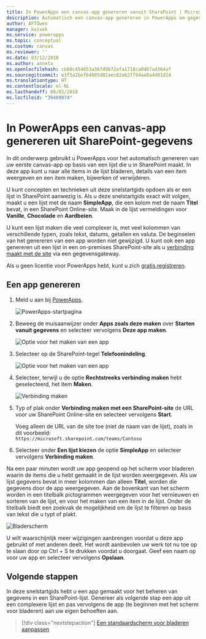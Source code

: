 ```yaml
---
title: In PowerApps een canvas-app genereren vanuit SharePoint | Microsoft Docs
description: Automatisch een canvas-app genereren in PowerApps om gegevens in een SharePoint-lijst te beheren
author: AFTOwen
manager: kvivek
ms.service: powerapps
ms.topic: conceptual
ms.custom: canvas
ms.reviewer: ''
ms.date: 03/12/2018
ms.author: anneta
ms.openlocfilehash: cb68c454053a36f49b72afa1718ca0d67ad364af
ms.sourcegitcommit: e3f5a2bef64085d02aec82e62ff94ae8a4d01d24
ms.translationtype: HT
ms.contentlocale: nl-NL
ms.lasthandoff: 08/02/2018
ms.locfileid: "39469874"
---
```

# <a name="generate-a-canvas-app-in-powerapps-from-sharepoint-data"></a>In PowerApps een canvas-app genereren uit SharePoint-gegevens

In dit onderwerp gebruikt u PowerApps voor het automatisch genereren van uw eerste canvas-app op basis van een lijst die u in SharePoint maakt. In deze app kunt u naar alle items in de lijst bladeren, details van een item weergeven en een item maken, bijwerken of verwijderen.

U kunt concepten en technieken uit deze snelstartgids opdoen als er een lijst in SharePoint aanwezig is. Als u deze snelstartgids exact wilt volgen, maakt u een lijst met de naam **SimpleApp**, die een kolom met de naam **Titel** bevat, in een SharePoint Online-site. Maak in de lijst vermeldingen voor **Vanille**, **Chocolade** en **Aardbeien**.

U kunt een lijst maken die veel complexer is, met veel kolommen van verschillende typen, zoals tekst, datums, getallen en valuta. De beginselen van het genereren van een app worden niet gewijzigd. U kunt ook een app genereren uit een lijst in een on-premises SharePoint-site als u [verbinding maakt met de site](connect-to-sharepoint.md) via een gegevensgateway.

Als u geen licentie voor PowerApps hebt, kunt u zich [gratis registreren](../signup-for-powerapps.md).

## <a name="generate-an-app"></a>Een app genereren
1. Meld u aan bij [PowerApps](https://web.powerapps.com?utm_source=padocs&utm_medium=linkinadoc&utm_campaign=referralsfromdoc).

    ![PowerApps-startpagina](./media/app-from-sharepoint/sign-in.png)

1. Beweeg de muisaanwijzer onder **Apps zoals deze maken** over **Starten vanuit gegevens** en selecteer vervolgens **Deze app maken**.

    ![Optie voor het maken van een app](./media/app-from-sharepoint/make-this-app.png)

1. Selecteer op de SharePoint-tegel **Telefoonindeling**.

    ![Optie voor het maken van een app](./media/app-from-sharepoint/sharepoint-tile.png)

1. Selecteer, terwijl u de optie **Rechtstreeks verbinding maken** hebt geselecteerd, het item **Maken**.

    ![Verbinding maken](./media/app-from-sharepoint/create-connection.png)

1. Typ of plak onder **Verbinding maken met een SharePoint-site** de URL voor uw SharePoint Online-site en selecteer vervolgens **Start**.

    Voeg alleen de URL van de site toe (niet de naam van de lijst), zoals in dit voorbeeld:<br>`https://microsoft.sharepoint.com/teams/Contoso`

1. Selecteer onder **Een lijst kiezen** de optie **SimpleApp** en selecteer vervolgens **Verbinding maken**.

Na een paar minuten wordt uw app geopend op het scherm voor bladeren waarin de items die u hebt gemaakt in de lijst worden weergegeven. Als uw lijst gegevens bevat in meer kolommen dan alleen **Titel**, worden die gegevens door de app weergegeven. Aan de bovenkant van het scherm worden in een titelbalk pictogrammen weergegeven voor het vernieuwen en sorteren van de lijst, en voor het maken van een item in de lijst. Onder de titelbalk biedt een zoekvak de mogelijkheid om de lijst te filteren op basis van tekst die u typt of plakt. 

![Bladerscherm](./media/app-from-sharepoint/browse-screen.png)

U wilt waarschijnlijk meer wijzigingen aanbrengen voordat u deze app gebruikt of met anderen deelt. Het wordt aanbevolen uw werk tot nu toe op te slaan door op Ctrl + S te drukken voordat u doorgaat. Geef een naam op voor uw app en selecteer vervolgens **Opslaan**.

## <a name="next-steps"></a>Volgende stappen
In deze snelstartgids hebt u een app gemaakt voor het beheren van gegevens in een SharePoint-lijst. Genereer als volgende stap een app uit een complexere lijst en pas vervolgens de app (te beginnen met het scherm voor bladeren) aan uw eigen behoeften aan.

> [!div class="nextstepaction"]
> [Een standaardscherm voor bladeren aanpassen](customize-layout-sharepoint.md)